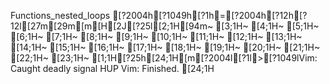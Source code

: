 Functions_nested_loops
                                                                                                                                                                                                                                                                                                                                                                                                                                                                                                                                                                                                                                                                                                                                                                                                                                                                                                                                                                                                                                                                                                                                                                                                                                                                                                                                                                                                                                                                                                                                                                                                                                                                                                                                                                                                                                                                                                                                                                                                                                                                                                                                                                                                                                                                                                                                                                                                                                                                                                                                                                                                                                                                                                                                                                                                                                                                                                                                                                                                                                                                                                                                                                                                                                                                                                                                                                                                                                                                                                                                                                                                                                                                                                                                                                                                                                                                                                                                                                                                                                                                                                                                                                                                                                                                                                                                                                                                                                                                                                                                                                                                                                                                                                                                                                                                                                                                                                                                                                                                                                                                                                                                                                                                                                                                                                                                                                                                                                                                                                                                                                                                                                                                                                                                                                                                                                                                                                                                                                                                                                                                                                                                                                                                                                                                                                                                                                                                                                                                                                                                                                                                                                                                                                                                                                                                                                                                                                                                                                                                                                                                                                                                                                                                                                                                                                                                                                                                                                                                                                                                                                                                                                                                                                                                                                                                                                                                                                                                                                                                                                                                                                                                                                                                                                                                                                                                                                                                                                                                                                                                                                                                                                                                                                                                                                                                                                                                                                                                                                                                                                                                                                                                                                                                                                                                                                                                                                                                                                                                                                                                                                                                                                                                                                                                                                                                                                                                                                                                                                                                                                                                                                                                                                                                                                                                                                                                                                                                                                                                                                                                                                                                                                                                                                                        [?2004h[?1049h[?1h=[?2004h[?12h[?12l[27m[29m[m[H[2J[?25l[2;1H[94m~                                                                             [3;1H~                                                                             [4;1H~                                                                             [5;1H~                                                                             [6;1H~                                                                             [7;1H~                                                                             [8;1H~                                                                             [9;1H~                                                                             [10;1H~                                                                             [11;1H~                                                                             [12;1H~                                                                             [13;1H~                                                                             [14;1H~                                                                             [15;1H~                                                                             [16;1H~                                                                             [17;1H~                                                                             [18;1H~                                                                             [19;1H~                                                                             [20;1H~                                                                             [21;1H~                                                                             [22;1H~                                                                             [23;1H~                                                                             [1;1H[?25h[24;1H[m[?2004l[?1l>[?1049lVim: Caught deadly signal HUP
Vim: Finished.
[24;1H